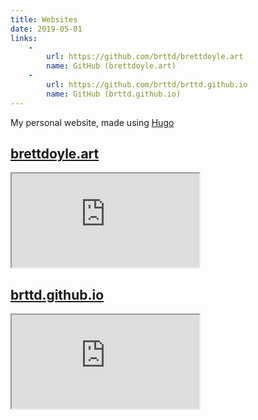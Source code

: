 ```yaml
---
title: Websites
date: 2019-05-01
links:
    -
        url: https://github.com/brttd/brettdoyle.art
        name: GitHub (brettdoyle.art)
    -
        url: https://github.com/brttd/brttd.github.io
        name: GitHub (brttd.github.io)
---
```

My personal website, made using [Hugo](https://gohugo.io/)

## [brettdoyle.art](https://brettdoyle.art)
<div class="responsive-iframe"><iframe src="https://brettdoyle.art"></iframe></div>

## [brttd.github.io](https://brttd.github.io)
<div class="responsive-iframe"><iframe src="https://brttd.github.io"></iframe></div>